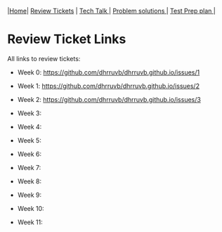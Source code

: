 |[Home](.)| [Review Tickets](.) | [Tech Talk ](../techtalknotes)| [Problem solutions ](../problemsolutions)| [Test Prep plan ](../testprepplan)|
# Review Ticket Links
All links to review tickets:

- Week 0: https://github.com/dhrruvb/dhrruvb.github.io/issues/1


- Week 1: https://github.com/dhrruvb/dhrruvb.github.io/issues/2 


- Week 2: https://github.com/dhrruvb/dhrruvb.github.io/issues/3


- Week 3:


- Week 4:


- Week 5:


- Week 6:


- Week 7:


- Week 8:


- Week 9:


- Week 10:


- Week 11:

